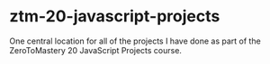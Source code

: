 # ztm-20-javascript-projects
One central location for all of the projects I have done as part of the ZeroToMastery 20 JavaScript Projects course.
